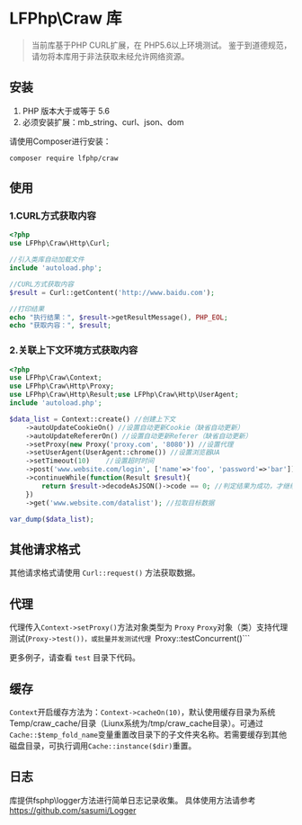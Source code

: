 # LFPhp\Craw 库
> 当前库基于PHP CURL扩展，在 PHP5.6以上环境测试。
> 鉴于到道德规范，请勿将本库用于非法获取未经允许网络资源。

## 安装

1. PHP 版本大于或等于 5.6
2. 必须安装扩展：mb_string、curl、json、dom

请使用Composer进行安装：
```shell script
composer require lfphp/craw
```

## 使用

### 1.CURL方式获取内容
```php
<?php    
use LFPhp\Craw\Http\Curl;

//引入类库自动加载文件
include 'autoload.php';

//CURL方式获取内容
$result = Curl::getContent('http://www.baidu.com');

//打印结果
echo "执行结果：", $result->getResultMessage(), PHP_EOL;
echo "获取内容：", $result;
```
### 2.关联上下文环境方式获取内容
```php
<?php
use LFPhp\Craw\Context;
use LFPhp\Craw\Http\Proxy;
use LFPhp\Craw\Http\Result;use LFPhp\Craw\Http\UserAgent;
include 'autoload.php';

$data_list = Context::create() //创建上下文
    ->autoUpdateCookieOn() //设置自动更新Cookie（缺省自动更新）
    ->autoUpdateRefererOn() //设置自动更新Referer（缺省自动更新）
    ->setProxy(new Proxy('proxy.com', '8080')) //设置代理
    ->setUserAgent(UserAgent::chrome()) //设置浏览器UA
    ->setTimeout(10)    //设置超时时间
    ->post('www.website.com/login', ['name'=>'foo', 'password'=>'bar']) //执行登录
    ->continueWhile(function(Result $result){
        return $result->decodeAsJSON()->code == 0; //判定结果为成功，才继续后续操作
    })
    ->get('www.website.com/datalist'); //拉取目标数据

var_dump($data_list);
```

## 其他请求格式
其他请求格式请使用 ```Curl::request()``` 方法获取数据。

## 代理
代理传入```Context->setProxy()```方法对象类型为 ```Proxy```
```Proxy```对象（类）支持代理测试(```Proxy->test())，或批量并发测试代理 ```Proxy::testConcurrent()```

更多例子，请查看 ``test`` 目录下代码。

## 缓存

```Context```开启缓存方法为：```Context->cacheOn(10)```，默认使用缓存目录为系统Temp/craw_cache/目录（Liunx系统为/tmp/craw_cache目录）。可通过 ```Cache::$temp_fold_name```变量重置改目录下的子文件夹名称。若需要缓存到其他磁盘目录，可执行调用```Cache::instance($dir)```重置。

## 日志

库提供fsphp\logger方法进行简单日志记录收集。
具体使用方法请参考 https://github.com/sasumi/Logger
